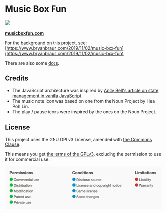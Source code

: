 # Music Box Fun
<a href='http://www.recurse.com' title='Made with love at the Recurse Center'><img src='https://cloud.githubusercontent.com/assets/2883345/11325206/336ea5f4-9150-11e5-9e90-d86ad31993d8.png' height='20px'/></a>

**[musicboxfun.com](https://musicboxfun.com)**

For the background on this project, see: [https://www.bryanbraun.com/2019/11/02/music-box-fun](https://www.bryanbraun.com/2019/11/02/music-box-fun)

There are also some [docs](/docs).

## Credits

- The JavaScript architecture was inspired by [Andy Bell's article on state management in vanilla JavaScript](https://css-tricks.com/build-a-state-management-system-with-vanilla-javascript/).
- The music note icon was based on one from the Noun Project by Hea Poh Lin.
- The play / pause icons were inspired by the ones on the Noun Project.

## License

This project uses the GNU GPLv3 License, amended with [the Commons Clause](https://commonsclause.com/).

This means you get [the terms of the GPLv3](https://choosealicense.com/licenses/gpl-3.0/), excluding the permission to use it for commercial use.

![Visual summary of the Permissions Conditions and Limitations of the GPLv3 with a Commons Clause](license-summary.png)


